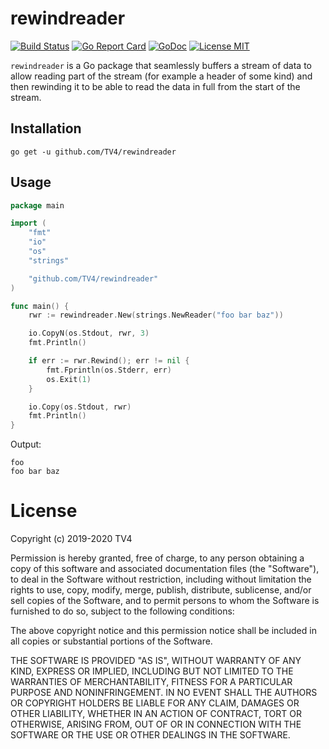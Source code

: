 # rewindreader

[![Build Status](https://travis-ci.com/TV4/rewindreader.svg?token=DxcU5hM6x3rPkZHnQyTy&branch=master)](https://travis-ci.com/TV4/rewindreader)
[![Go Report Card](https://goreportcard.com/badge/github.com/TV4/rewindreader)](https://goreportcard.com/report/github.com/TV4/rewindreader)
[![GoDoc](https://img.shields.io/badge/godoc-reference-blue.svg?style=flat)](https://godoc.org/github.com/TV4/rewindreader)
[![License MIT](https://img.shields.io/badge/license-MIT-lightgrey.svg?style=flat)](https://github.com/TV4/rewindreader#license)

`rewindreader` is a Go package that seamlessly buffers a stream of data to allow
reading part of the stream (for example a header of some kind) and then
rewinding it to be able to read the data in full from the start of the stream.

## Installation
```
go get -u github.com/TV4/rewindreader
```

## Usage
```go
package main

import (
	"fmt"
	"io"
	"os"
	"strings"

	"github.com/TV4/rewindreader"
)

func main() {
	rwr := rewindreader.New(strings.NewReader("foo bar baz"))

	io.CopyN(os.Stdout, rwr, 3)
	fmt.Println()

	if err := rwr.Rewind(); err != nil {
		fmt.Fprintln(os.Stderr, err)
		os.Exit(1)
	}

	io.Copy(os.Stdout, rwr)
	fmt.Println()
}
```

Output:
```
foo
foo bar baz
```

# License
Copyright (c) 2019-2020 TV4

Permission is hereby granted, free of charge, to any person obtaining a copy of
this software and associated documentation files (the "Software"), to deal in
the Software without restriction, including without limitation the rights to
use, copy, modify, merge, publish, distribute, sublicense, and/or sell copies of
the Software, and to permit persons to whom the Software is furnished to do so,
subject to the following conditions:

The above copyright notice and this permission notice shall be included in all
copies or substantial portions of the Software.

THE SOFTWARE IS PROVIDED "AS IS", WITHOUT WARRANTY OF ANY KIND, EXPRESS OR
IMPLIED, INCLUDING BUT NOT LIMITED TO THE WARRANTIES OF MERCHANTABILITY, FITNESS
FOR A PARTICULAR PURPOSE AND NONINFRINGEMENT. IN NO EVENT SHALL THE AUTHORS OR
COPYRIGHT HOLDERS BE LIABLE FOR ANY CLAIM, DAMAGES OR OTHER LIABILITY, WHETHER
IN AN ACTION OF CONTRACT, TORT OR OTHERWISE, ARISING FROM, OUT OF OR IN
CONNECTION WITH THE SOFTWARE OR THE USE OR OTHER DEALINGS IN THE SOFTWARE.
